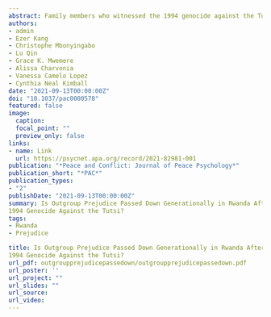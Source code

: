 ```yaml
---
abstract: Family members who witnessed the 1994 genocide against the Tutsi arguably shape their children’s narratives of the events and subsequent formation of outgroup prejudice. An understanding of whether vestiges of the genocide are transmitted to future generations informs ongoing peacebuilding efforts. We, therefore, examined the relationship between child and guardian attitudes toward one’s outgroup among households of survivors or perpetrators and investigated whether this relationship was potentially affected by social interactions with members of outgroups outside the family. Rather than being passively shaped by their guardians’ experiences, our results suggested that a new generation of viewpoints was being formed by relationships within and outside the family.
authors:
- admin
- Ezer Kang
- Christophe Mbonyingabo
- Lu Qin
- Grace K. Mwemere
- Alissa Charvonia
- Vanessa Camelo Lopez
- Cynthia Neal Kimball
date: "2021-09-13T00:00:00Z"
doi: "10.1037/pac0000578"
featured: false
image:
  caption: 
  focal_point: ""
  preview_only: false
links:
- name: Link
  url: https://psycnet.apa.org/record/2021-82981-001
publication: "*Peace and Conflict: Journal of Peace Psychology*"
publication_short: "*PAC*"
publication_types:
- "2"
publishDate: "2021-09-13T00:00:00Z"
summary: Is Outgroup Prejudice Passed Down Generationally in Rwanda After the
1994 Genocide Against the Tutsi?
tags:
- Rwanda
- Prejudice

title: Is Outgroup Prejudice Passed Down Generationally in Rwanda After the
1994 Genocide Against the Tutsi?
url_pdf: outgroupprejudicepassedown/outgroupprejudicepassedown.pdf
url_poster: ''
url_project: ""
url_slides: ""
url_source:
url_video: 
---
```


